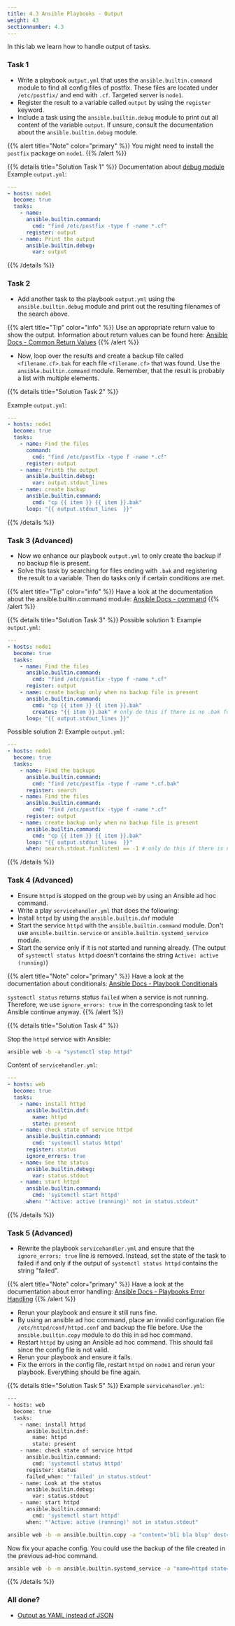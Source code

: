 ```yaml
---
title: 4.3 Ansible Playbooks - Output
weight: 43
sectionnumber: 4.3
---
```


In this lab we learn how to handle output of tasks.

### Task 1

* Write a playbook `output.yml` that uses the `ansible.builtin.command` module to find all config files of postfix.
These files are located under `/etc/postfix/` and end with `.cf`. Targeted server is `node1`.
* Register the result to a variable called `output` by using the `register` keyword.
* Include a task using the `ansible.builtin.debug` module to print out all content of the variable `output`.
If unsure, consult the documentation about the `ansible.builtin.debug` module.

{{% alert title="Note" color="primary" %}}
You might need to install the `postfix` package on `node1`.
{{% /alert %}}

{{% details title="Solution Task 1" %}}
Documentation about [debug module](https://docs.ansible.com/ansible/latest/collections/ansible/builtin/debug_module.html)
Example `output.yml`:
```yaml
---
- hosts: node1
  become: true
  tasks:
    - name:
      ansible.builtin.command: 
        cmd: "find /etc/postfix -type f -name *.cf"
      register: output
    - name: Print the output
      ansible.builtin.debug:
        var: output
```

{{% /details %}}

### Task 2

* Add another task to the playbook `output.yml` using the `ansible.builtin.debug` module
and print out the resulting filenames of the search above.

{{% alert title="Tip" color="info" %}}
 Use an appropriate return value to show the output.
 Information about return values can be found here: [Ansible Docs - Common Return Values](https://docs.ansible.com/ansible/latest/reference_appendices/common_return_values.html)
{{% /alert %}}

* Now, loop over the results and create a backup file called `<filename.cf>.bak`
for each file `<filename.cf>` that was found.
Use the `ansible.builtin.command` module.
Remember, that the result is probably a list with multiple elements.

{{% details title="Solution Task 2" %}}

Example `output.yml`:
```yaml
---
- hosts: node1
  become: true
  tasks:
    - name: Find the files
      command: 
        cmd: "find /etc/postfix -type f -name *.cf"
      register: output
    - name: Printb the output
      ansible.builtin.debug:
        var: output.stdout_lines
    - name: create backup
      ansible.builtin.command: 
        cmd: "cp {{ item }} {{ item }}.bak"
      loop: "{{ output.stdout_lines  }}"
```
{{% /details %}}

### Task 3 (Advanced)

* Now we enhance our playbook `output.yml` to only create the backup if no backup file is present.
* Solve this task by searching for files ending with `.bak` and registering the result to a variable.
Then do tasks only if certain conditions are met.

{{% alert title="Tip" color="info" %}}
 Have a look at the documentation about the ansible.builtin.command module: [Ansible Docs - command](https://docs.ansible.com/ansible/latest/collections/ansible/builtin/command_module.html)
{{% /alert %}}

{{% details title="Solution Task 3" %}}
Possible solution 1:
Example `output.yml`:
```yaml
---
- hosts: node1
  become: true
  tasks:
    - name: Find the files
      ansible.builtin.command: 
        cmd: "find /etc/postfix -type f -name *.cf"
      register: output
    - name: create backup only when no backup file is present
      ansible.builtin.command: 
        cmd: "cp {{ item }} {{ item }}.bak"
        creates: "{{ item }}.bak" # only do this if there is no .bak for file: item
      loop: "{{ output.stdout_lines }}"
```

Possible solution 2:
Example `output.yml`:
```yaml
---
- hosts: node1
  become: true
  tasks:
    - name: Find the backups
      ansible.builtin.command: 
        cmd: "find /etc/postfix -type f -name *.cf.bak"
      register: search
    - name: Find the files
      ansible.builtin.command: 
        cmd: "find /etc/postfix -type f -name *.cf"
      register: output
    - name: create backup only when no backup file is present
      ansible.builtin.command: 
        cmd: "cp {{ item }} {{ item }}.bak"
      loop: "{{ output.stdout_lines  }}"
      when: search.stdout.find(item) == -1 # only do this if there is no .bak for file: item
```
{{% /details %}}

### Task 4 (Advanced)

* Ensure `httpd` is stopped on the group `web` by using an Ansible ad hoc command.
* Write a play `servicehandler.yml` that does the following:
* Install `httpd` by using the `ansible.builtin.dnf` module
* Start the service `httpd` with the `ansible.builtin.command` module.
Don't use `ansible.builtin.service` or `ansible.builtin.systemd_service` module.
* Start the service only if it is not started and running already.
(The output of `systemctl status httpd` doesn't contains the string `Active: active (running)`)

{{% alert title="Note" color="primary" %}}
Have a look at the documentation about conditionals: [Ansible Docs - Playbook Conditionals](https://docs.ansible.com/ansible/latest/user_guide/playbooks_conditionals.html)

`systemctl status` returns status `failed` when a service is not running.
Therefore, we use `ignore_errors: true` in the corresponding task to let Ansible continue anyway.
{{% /alert %}}

{{% details title="Solution Task 4" %}}

Stop the `httpd` service with Ansible:
```bash
ansible web -b -a "systemctl stop httpd"
```

Content of `servicehandler.yml`:
```yaml
---
- hosts: web
  become: true
  tasks:
    - name: install httpd
      ansible.builtin.dnf:
        name: httpd
        state: present
    - name: check state of service httpd
      ansible.builtin.command: 
        cmd: 'systemctl status httpd'
      register: status
      ignore_errors: true
    - name: See the status
      ansible.builtin.debug:
        var: status.stdout
    - name: start httpd
      ansible.builtin.command: 
        cmd: 'systemctl start httpd'
      when: "'Active: active (running)' not in status.stdout"
```
{{% /details %}}

### Task 5 (Advanced)

* Rewrite the playbook `servicehandler.yml` and ensure that the `ignore_errors: true` line is removed.
Instead, set the state of the task to failed if
and only if the output of `systemctl status httpd` contains the string "failed".

{{% alert title="Note" color="primary" %}}
Have a look at the documentation about error handling: [Ansible Docs - Playbooks Error Handling](https://docs.ansible.com/ansible/latest/user_guide/playbooks_error_handling.html)
{{% /alert %}}

* Rerun your playbook and ensure it still runs fine.
* By using an ansible ad hoc command, place an invalid configuration file `/etc/httpd/conf/httpd.conf`
and backup the file before.
Use the `ansible.builtin.copy` module to do this in ad hoc command.
* Restart `httpd` by using an Ansible ad hoc command. This should fail since the config file is not valid.
* Rerun your playbook and ensure it fails.
* Fix the errors in the config file, restart `httpd` on `node1` and rerun your playbook. Everything should be fine again.

{{% details title="Solution Task 5" %}}
Example `servicehandler.yml`:
```bash
---
- hosts: web
  become: true
  tasks:
    - name: install httpd
      ansible.builtin.dnf:
        name: httpd
        state: present
    - name: check state of service httpd
      ansible.builtin.command:
        cmd: 'systemctl status httpd'
      register: status
      failed_when: "'failed' in status.stdout"
    - name: Look at the status
      ansible.builtin.debug:
        var: status.stdout
    - name: start httpd
      ansible.builtin.command: 
        cmd: 'systemctl start httpd'
      when: "'Active: active (running)' not in status.stdout"
```

```bash
ansible web -b -m ansible.builtin.copy -a "content='bli bla blup' dest=/etc/httpd/conf/httpd.conf backup=true"
```
Now fix your apache config. You could use the backup of the file created in the previous ad-hoc command.

```bash
ansible web -b -m ansible.builtin.systemd_service -a "name=httpd state=restarted"
```
{{% /details %}}

### All done?

* [Output as YAML instead of JSON](https://docs.ansible.com/ansible/latest/collections/community/general/yaml_callback.html)
